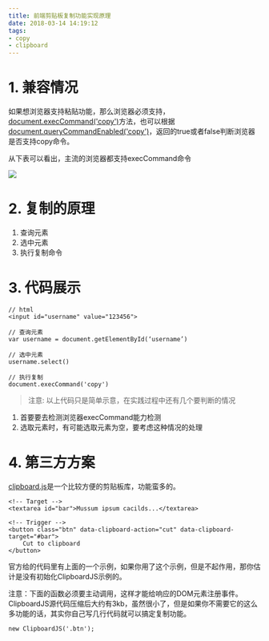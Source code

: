 ```yaml
---
title: 前端剪贴板复制功能实现原理
date: 2018-03-14 14:19:12
tags:
- copy
- clipboard
---
```


# 1. 兼容情况

如果想浏览器支持粘贴功能，那么浏览器必须支持，[document.execCommand('copy')](https://developer.mozilla.org/en-US/docs/Web/API/Document/execCommand)方法，也可以根据[document.queryCommandEnabled('copy')](https://developer.mozilla.org/en-US/docs/Web/API/Document/queryCommandSupported)，返回的true或者false判断浏览器是否支持copy命令。

从下表可以看出，主流的浏览器都支持execCommand命令

![](/images/20180314142213_IhrFsz_Jietu20180314-141253.jpeg)

# 2. 复制的原理

1. 查询元素
2. 选中元素
3. 执行复制命令

# 3. 代码展示

```
// html
<input id="username" value="123456">

// 查询元素
var username = document.getElementById(‘username’)

// 选中元素
username.select()

// 执行复制
document.execCommand('copy')
```

> 注意: 以上代码只是简单示意，在实践过程中还有几个要判断的情况

1. 首要要去检测浏览器execCommand能力检测
2. 选取元素时，有可能选取元素为空，要考虑这种情况的处理

# 4. 第三方方案

[clipboard.js](https://clipboardjs.com/)是一个比较方便的剪贴板库，功能蛮多的。


```
<!-- Target -->
<textarea id="bar">Mussum ipsum cacilds...</textarea>

<!-- Trigger -->
<button class="btn" data-clipboard-action="cut" data-clipboard-target="#bar">
    Cut to clipboard
</button>
```

官方给的代码里有上面的一个示例，如果你用了这个示例，但是不起作用，那你估计是没有初始化ClipboardJS示例的。

注意：下面的函数必须要主动调用，这样才能给响应的DOM元素注册事件。 ClipboardJS源代码压缩后大约有3kb，虽然很小了，但是如果你不需要它的这么多功能的话，其实你自己写几行代码就可以搞定复制功能。


```
new ClipboardJS('.btn');
```